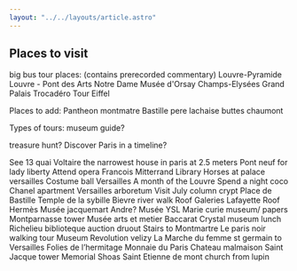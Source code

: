 ```yaml
---
layout: "../../layouts/article.astro"
---
```


## Places to visit

big bus tour places: (contains prerecorded commentary)
Louvre-Pyramide
Louvre - Pont des Arts
Notre Dame
Musée d'Orsay
Champs-Elysées
Grand Palais
Trocadéro
Tour Eiffel

Places to add:
Pantheon
montmatre
Bastille
pere lachaise
buttes chaumont

Types of tours:
museum guide?

treasure hunt?
Discover Paris in a timeline?

See 13 quai Voltaire the narrowest house in paris at 2.5 meters
Pont neuf for lady liberty
Attend opera
Francois Mitterrand Library
Horses at palace versailles
Costume ball Versailles
A month of the Louvre
Spend a night coco Chanel apartment
Versailles arboretum
Visit July column crypt Place de Bastille
Temple de la sybille
Bievre river walk
Roof Galeries Lafayette
Roof Hermès
Musée jacquemart Andre?
Musée YSL
Marie curie museum/ papers
Montparnasse tower
Musée arts et metier
Baccarat Crystal museum lunch
Richelieu biblioteque
auction druout
Stairs to Montmartre
Le paris noir walking tour
Museum Revolution velizy
La Marche du femme st germain to Versailles
Folies de l’hermitage
Monnaie du Paris
Chateau malmaison
Saint Jacque tower
Memorial Shoas
Saint Etienne de mont church from lupin
